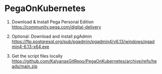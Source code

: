 # PegaOnKubernetes

1. Download & Install Pega Personal Edition https://community.pega.com/digital-delivery

2. Optional: Download and install pgAdmin https://ftp.postgresql.org/pub/pgadmin/pgadmin4/v6.13/windows/pgadmin4-6.13-x64.exe

3. Get the script files locally https://github.com/KalyanasGitRepo/PegaOnKubernetes/archive/refs/heads/main.zip
